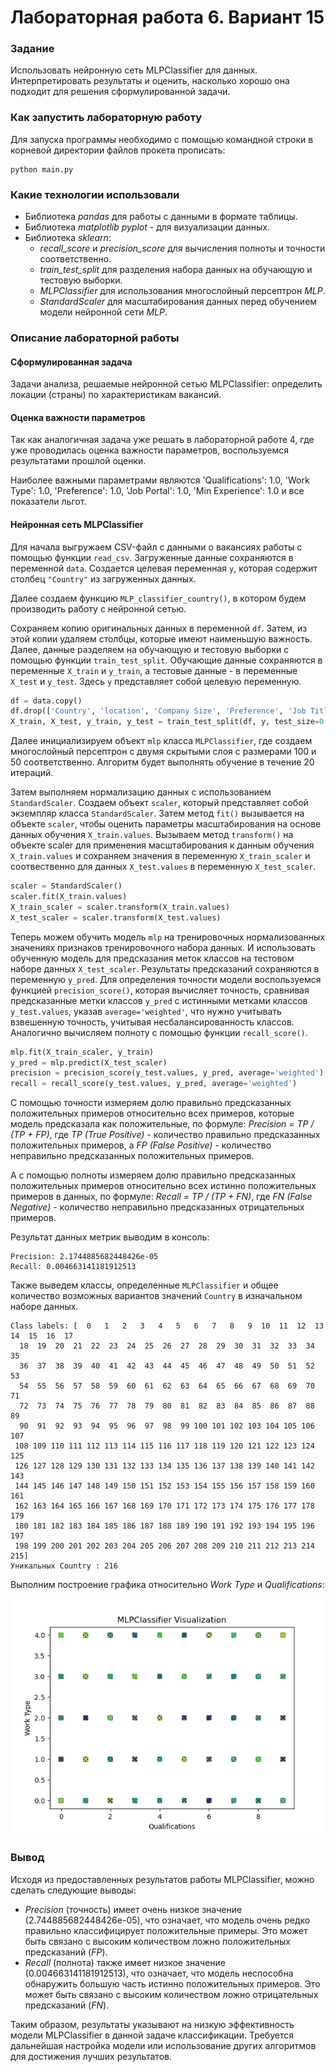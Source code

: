 
# Лабораторная работа 6. Вариант 15

### Задание
Использовать нейронную сеть MLPClassifier для данных. Интерпретировать результаты и оценить, насколько хорошо она подходит для решения сформулированной задачи.


### Как запустить лабораторную работу
Для запуска программы необходимо с помощью командной строки в корневой директории файлов прокета прописать:
```
python main.py
```
### Какие технологии использовали
- Библиотека *pandas* для работы с данными в формате таблицы.
- Библиотека *matplotlib pyplot* - для визуализации данных.
- Библиотека *sklearn*:
    - *recall_score* и *precision_score* для вычисления полноты и точности соответственно.
    - *train_test_split*  для разделения набора данных на обучающую и тестовую выборки.   
    - *MLPClassifier* для использования многослойный персептрон *MLP*.
    - *StandardScaler* для масштабирования данных перед обучением модели нейронной сети *MLP*.

### Описание лабораторной работы
#### Сформулированная задача
Задачи анализа, решаемые нейронной сетью MLPClassifier: определить локации (страны) по характеристикам вакансий.

#### Оценка важности параметров
Так как аналогичная задача уже решать в лабораторной работе 4, где уже проводилась оценка важности параметров, воспользуемся результатами прошлой оценки.

Наиболее важными параметрами являются 'Qualifications': 1.0, 'Work Type': 1.0, 'Preference': 1.0, 'Job Portal': 1.0, 'Min Experience': 1.0 и все показатели льгот.

#### Нейронная сеть MLPClassifier

Для начала выгружаем CSV-файл с данными о вакансиях работы с помощью функции `read_csv`. Загруженные данные сохраняются в переменной `data`.
Создается целевая переменная `y`, которая содержит столбец `"Country"` из загруженных данных.

Далее создаем функцию `MLP_classifier_country()`, в котором будем производить работу с нейронной сетью. 

Сохраняем копию оригинальных данных в переменной `df`. Затем, из этой копии удаляем столбцы, которые имеют наименьшую важность. Далее, данные разделяем на обучающую и тестовую выборки с помощью функции `train_test_split`. Обучающие данные сохраняются в переменные `X_train` и `y_train`, а тестовые данные - в переменные `X_test` и `y_test`. Здесь `y` представляет собой целевую переменную. 

```python
df = data.copy()
df.drop(['Country', 'location', 'Company Size', 'Preference', 'Job Title', 'Role', 'Job Portal', 'skills', 'Company', 'Min Experience', 'Max Experience', 'Min Salary', 'Max Salary', 'Sector', 'Industry', 'City', 'State', 'Ticker', 'year', 'month', 'day'], axis=1, inplace=True)
X_train, X_test, y_train, y_test = train_test_split(df, y, test_size=0.2)
```

Далее инициализируем объект `mlp` класса `MLPClassifier`, где создаем многослойный персептрон с двумя скрытыми слоя с размерами 100 и 50 соответственно. Алгоритм будет выполнять обучение в течение 20 итераций.

Затем выполняем нормализацию данных с использованием `StandardScaler`. Создаем объект `scaler`, который представляет собой экземпляр класса `StandardScaler`. Затем метод `fit()` вызывается на объекте `scaler`, чтобы оценить параметры масштабирования на основе данных обучения `X_train.values`. Вызываем метод `transform()` на объекте scaler для применения масштабирования к данным обучения `X_train.values` и сохраняем значения в переменную `X_train_scaler` и соотвественно для данных `X_test.values` в переменную `X_test_scaler`.

``` python
scaler = StandardScaler()
scaler.fit(X_train.values)
X_train_scaler = scaler.transform(X_train.values)
X_test_scaler = scaler.transform(X_test.values)
```

Теперь можем обучить модель `mlp` на тренировочных нормализованных значениях признаков тренировочного набора данных. И использовать обученную модель для предсказания меток классов на тестовом наборе данных `X_test_scaler`. Результаты предсказаний сохраняются в переменную `y_pred`. Для определения точности модели воспользуемся функцией `precision_score()`, которая вычисляет точность, сравнивая предсказанные метки классов `y_pred` с истинными метками классов `y_test.values`, указав `average='weighted'`, что нужно учитывать взвешенную точность, учитывая несбалансированность классов. Аналогично вычисляем полноту с помощью функции `recall_score()`.

```python
mlp.fit(X_train_scaler, y_train)
y_pred = mlp.predict(X_test_scaler)
precision = precision_score(y_test.values, y_pred, average='weighted')
recall = recall_score(y_test.values, y_pred, average='weighted')
```
С помощью точности измеряем долю правильно предсказанных положительных примеров относительно всех примеров, которые модель предсказала как положительные, по формуле: *Precision = TP / (TP + FP)*, где *TP (True Positive)* - количество правильно предсказанных положительных примеров, а *FP (False Positive)* - количество неправильно предсказанных положительных примеров.

А с помощью полноты измеряем долю правильно предсказанных положительных примеров относительно всех истинно положительных примеров в данных, по формуле: *Recall = TP / (TP + FN)*, где *FN (False Negative)* - количество неправильно предсказанных отрицательных примеров.

Результат данных метрик выводим в консоль:
```
Precision: 2.1744885682448426e-05
Recall: 0.004663141181912513
```
Также выведем классы, определенные `MLPClassifier` и общее количество возможных вариантов значений `Country` в изначальном наборе данных.
```
Class labels: [  0   1   2   3   4   5   6   7   8   9  10  11  12  13  14  15  16  17
  18  19  20  21  22  23  24  25  26  27  28  29  30  31  32  33  34  35
  36  37  38  39  40  41  42  43  44  45  46  47  48  49  50  51  52  53
  54  55  56  57  58  59  60  61  62  63  64  65  66  67  68  69  70  71
  72  73  74  75  76  77  78  79  80  81  82  83  84  85  86  87  88  89
  90  91  92  93  94  95  96  97  98  99 100 101 102 103 104 105 106 107
 108 109 110 111 112 113 114 115 116 117 118 119 120 121 122 123 124 125
 126 127 128 129 130 131 132 133 134 135 136 137 138 139 140 141 142 143
 144 145 146 147 148 149 150 151 152 153 154 155 156 157 158 159 160 161
 162 163 164 165 166 167 168 169 170 171 172 173 174 175 176 177 178 179
 180 181 182 183 184 185 186 187 188 189 190 191 192 193 194 195 196 197
 198 199 200 201 202 203 204 205 206 207 208 209 210 211 212 213 214 215]
Уникальных Country : 216

```

Выполним построение графика относительно *Work Type* и *Qualifications*:

![График "MLPClassifier"](MLPClassifier.png)

### Вывод 
Исходя из предоставленных результатов работы MLPClassifier, можно сделать следующие выводы:
- *Precision* (точность) имеет очень низкое значение (2.744885682448426e-05), что означает, что модель очень редко правильно классифицирует положительные примеры. Это может быть связано с высоким количеством ложно положительных предсказаний (*FP*).
- *Recall* (полнота) также имеет низкое значение (0.004663141181912513), что означает, что модель неспособна обнаружить большую часть истинно положительных примеров. Это может быть связано с высоким количеством ложно отрицательных предсказаний (*FN*).

Таким образом, результаты указывают на низкую эффективность модели MLPClassifier в данной задаче классификации. Требуется дальнейшая настройка модели или использование других алгоритмов для достижения лучших результатов.
